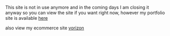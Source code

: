 This site is not in use anymore and in the coming days I am closing it anyway so you can view the site if you want right now, however my portfolio site is available [here](https://kapoor-aryan.netlify.app)

also view my ecommerce site [vorizon](https://vorizon.netlify.app)
